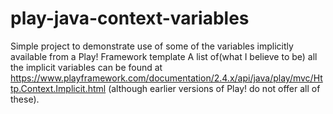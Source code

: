 # play-java-context-variables
Simple project to demonstrate use of some of the variables implicitly available from a Play! Framework template
A list of(what I believe to be) all the implicit variables can be found at https://www.playframework.com/documentation/2.4.x/api/java/play/mvc/Http.Context.Implicit.html
(although earlier versions of Play! do not offer all of these).
